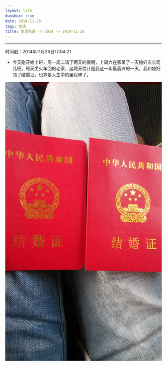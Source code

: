 ```yaml
---
layout: life
duoshuo: true
date: 2014-11-26
tags: 生活
title: 生活轨迹 -> 2014 -> 2014-11-26
---
```


******

时间戳：2014年11月26日17:04:21

* 今天刚开始上班，周一周二请了两天的假期，上周六在家呆了一天媳妇去公司几班，周天坐火车回的老家，这两天估计是我这一年最高兴的一天，我和媳妇领了结婚证，也算是人生中的里程碑了。


![领证了](/life/2014/2014Res/2014-11-26.jpg)









